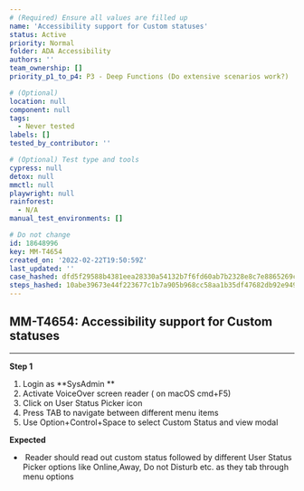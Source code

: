 ```yaml
---
# (Required) Ensure all values are filled up
name: 'Accessibility support for Custom statuses'
status: Active
priority: Normal
folder: ADA Accessibility
authors: ''
team_ownership: []
priority_p1_to_p4: P3 - Deep Functions (Do extensive scenarios work?)

# (Optional)
location: null
component: null
tags:
  - Never tested
labels: []
tested_by_contributor: ''

# (Optional) Test type and tools
cypress: null
detox: null
mmctl: null
playwright: null
rainforest:
  - N/A
manual_test_environments: []

# Do not change
id: 18648996
key: MM-T4654
created_on: '2022-02-22T19:50:59Z'
last_updated: ''
case_hashed: dfd5f29588b4381eea28330a54132b7f6fd60ab7b2328e8c7e8865269c75228cd9a340f465525c9eaa0fdc540d50e2c2
steps_hashed: 10abe39673e44f223677c1b7a905b968cc58aa1b35df47682db92e949af575cd4fb80a4eebdb5d6249b09c58836b7a22
---
```


<!-- (Auto-generated) Based on frontmatter's "key" and "name" -->

## MM-T4654: Accessibility support for Custom statuses

---

**Step 1**

1. Login as \*\*SysAdmin \*\*
2. Activate VoiceOver screen reader ( on macOS cmd+F5)
3. Click on User Status Picker icon
4. Press TAB to navigate between different menu items
5. Use Option+Control+Space to select Custom Status and view modal

**Expected**

-  Reader should read out custom status followed by different User Status Picker options like Online,Away, Do not Disturb etc. as they tab through menu options
